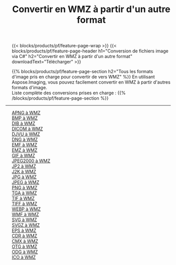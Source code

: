 ﻿---
title: Convertir en WMZ à partir d'un autre format 
weight: 3920
url: /fr/java/conversion/to/wmz 
lang: fr
langdirlevel: 2
locales: zh-hans,ja,it,ru,de,es,fr,nl,id,lt,pl,pt,vi,tr,ko,zh-hant,ar,hi,th,sv,cs,uk,he
description: En utilisant Aspose.Imaging, vous pouvez facilement convertir en WMZ à partir d'un autre format
---

{{< blocks/products/pf/feature-page-wrap >}}
{{< blocks/products/pf/feature-page-header h1="Conversion de fichiers image via C#" h2="Convertir en WMZ à partir d'un autre format" downloadText="Télécharger" >}}


{{% blocks/products/pf/feature-page-section  h2="Tous les formats d'image pris en charge pour convertir de vers WMZ" %}}
En utilisant Aspose.Imaging, vous pouvez facilement convertir en WMZ à partir d'autres formats d'image.
<br/>
Liste complète des conversions prises en charge :
{{% /blocks/products/pf/feature-page-section %}}
<div class="container-fluid productfamilypage bg-gray">
    <div class="convertypes bg-gray agp-content section">
        <div class="container">
		<hr style="margin-left:-20px;"/>
		<div class="row other-converters">
		    <div class='col-md-2 other-converter remove-lp remove-rp'><a href="/imaging/fr/java/conversion/apng-to-wmz" >APNG à WMZ</a></div>
<div class='col-md-2 other-converter remove-lp remove-rp'><a href="/imaging/fr/java/conversion/bmp-to-wmz" >BMP à WMZ</a></div>
<div class='col-md-2 other-converter remove-lp remove-rp'><a href="/imaging/fr/java/conversion/dib-to-wmz" >DIB à WMZ</a></div>
<div class='col-md-2 other-converter remove-lp remove-rp'><a href="/imaging/fr/java/conversion/dicom-to-wmz" >DICOM à WMZ</a></div>
<div class='col-md-2 other-converter remove-lp remove-rp'><a href="/imaging/fr/java/conversion/djvu-to-wmz" >DJVU à WMZ</a></div>
<div class='col-md-2 other-converter remove-lp remove-rp'><a href="/imaging/fr/java/conversion/dng-to-wmz" >DNG à WMZ</a></div>
<div class='col-md-2 other-converter remove-lp remove-rp'><a href="/imaging/fr/java/conversion/emf-to-wmz" >EMF à WMZ</a></div>
<div class='col-md-2 other-converter remove-lp remove-rp'><a href="/imaging/fr/java/conversion/emz-to-wmz" >EMZ à WMZ</a></div>
<div class='col-md-2 other-converter remove-lp remove-rp'><a href="/imaging/fr/java/conversion/gif-to-wmz" >GIF à WMZ</a></div>
<div class='col-md-2 other-converter remove-lp remove-rp'><a href="/imaging/fr/java/conversion/jpeg2000-to-wmz" >JPEG2000 à WMZ</a></div>
<div class='col-md-2 other-converter remove-lp remove-rp'><a href="/imaging/fr/java/conversion/jp2-to-wmz" >JP2 à WMZ</a></div>
<div class='col-md-2 other-converter remove-lp remove-rp'><a href="/imaging/fr/java/conversion/j2k-to-wmz" >J2K à WMZ</a></div>
<div class='col-md-2 other-converter remove-lp remove-rp'><a href="/imaging/fr/java/conversion/jpg-to-wmz" >JPG à WMZ</a></div>
<div class='col-md-2 other-converter remove-lp remove-rp'><a href="/imaging/fr/java/conversion/jpeg-to-wmz" >JPEG à WMZ</a></div>
<div class='col-md-2 other-converter remove-lp remove-rp'><a href="/imaging/fr/java/conversion/png-to-wmz" >PNG à WMZ</a></div>
<div class='col-md-2 other-converter remove-lp remove-rp'><a href="/imaging/fr/java/conversion/tga-to-wmz" >TGA à WMZ</a></div>
<div class='col-md-2 other-converter remove-lp remove-rp'><a href="/imaging/fr/java/conversion/tif-to-wmz" >TIF à WMZ</a></div>
<div class='col-md-2 other-converter remove-lp remove-rp'><a href="/imaging/fr/java/conversion/tiff-to-wmz" >TIFF à WMZ</a></div>
<div class='col-md-2 other-converter remove-lp remove-rp'><a href="/imaging/fr/java/conversion/webp-to-wmz" >WEBP à WMZ</a></div>
<div class='col-md-2 other-converter remove-lp remove-rp'><a href="/imaging/fr/java/conversion/wmf-to-wmz" >WMF à WMZ</a></div>
<div class='col-md-2 other-converter remove-lp remove-rp'><a href="/imaging/fr/java/conversion/svg-to-wmz" >SVG à WMZ</a></div>
<div class='col-md-2 other-converter remove-lp remove-rp'><a href="/imaging/fr/java/conversion/svgz-to-wmz" >SVGZ à WMZ</a></div>
<div class='col-md-2 other-converter remove-lp remove-rp'><a href="/imaging/fr/java/conversion/eps-to-wmz" >EPS à WMZ</a></div>
<div class='col-md-2 other-converter remove-lp remove-rp'><a href="/imaging/fr/java/conversion/cdr-to-wmz" >CDR à WMZ</a></div>
<div class='col-md-2 other-converter remove-lp remove-rp'><a href="/imaging/fr/java/conversion/cmx-to-wmz" >CMX à WMZ</a></div>
<div class='col-md-2 other-converter remove-lp remove-rp'><a href="/imaging/fr/java/conversion/otg-to-wmz" >OTG à WMZ</a></div>
<div class='col-md-2 other-converter remove-lp remove-rp'><a href="/imaging/fr/java/conversion/odg-to-wmz" >ODG à WMZ</a></div>
<div class='col-md-2 other-converter remove-lp remove-rp'><a href="/imaging/fr/java/conversion/ico-to-wmz" >ICO à WMZ</a></div>
                </div>
        </div>
    </div>
</div>
<br/>

